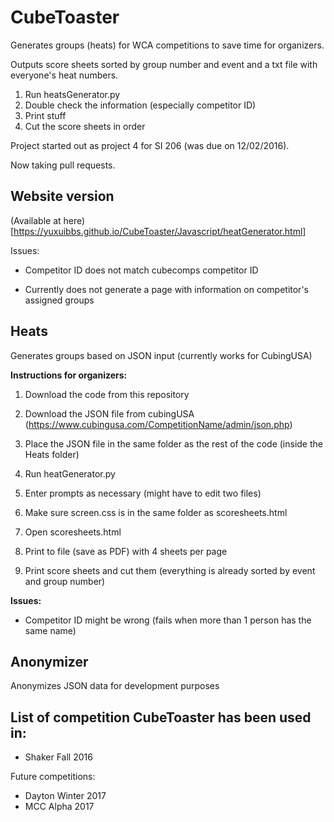 # CubeToaster
Generates groups (heats) for WCA competitions to save time for organizers.

Outputs score sheets sorted by group number and event and a txt file with everyone's heat numbers. 

1. Run heatsGenerator.py
2. Double check the information (especially competitor ID)
3. Print stuff
4. Cut the score sheets in order

Project started out as project 4 for SI 206 (was due on 12/02/2016). 

Now taking pull requests.


## Website version
(Available at here)[https://yuxuibbs.github.io/CubeToaster/Javascript/heatGenerator.html]

Issues:

* Competitor ID does not match cubecomps competitor ID

* Currently does not generate a page with information on competitor's assigned groups


## Heats
Generates groups based on JSON input (currently works for CubingUSA)

**Instructions for organizers:**

1. Download the code from this repository

2. Download the JSON file from cubingUSA (https://www.cubingusa.com/CompetitionName/admin/json.php)

3. Place the JSON file in the same folder as the rest of the code (inside the Heats folder)

4. Run heatGenerator.py

5. Enter prompts as necessary (might have to edit two files)

6. Make sure screen.css is in the same folder as scoresheets.html

7. Open scoresheets.html

8. Print to file (save as PDF) with 4 sheets per page

9. Print score sheets and cut them (everything is already sorted by event and group number)


**Issues:**

* Competitor ID might be wrong (fails when more than 1 person has the same name)


## Anonymizer
Anonymizes JSON data for development purposes

## List of competition CubeToaster has been used in:
* Shaker Fall 2016

Future competitions:
* Dayton Winter 2017
* MCC Alpha 2017